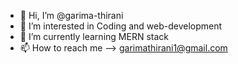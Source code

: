 - 👋 Hi, I’m @garima-thirani
- 👀 I’m interested in Coding and web-development
- 🌱 I’m currently learning MERN stack 
- 📫 How to reach me --> garimathirani1@gmail.com


